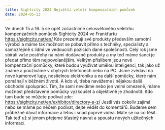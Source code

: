 ```yaml
---
title: Sightcity 2024 Největší veletr kompenzačních pomůcek 
date: 2024-05-13
---
```

Ve dnech 15 a 16. 5 se opět zúčastníme celosvětového veletrhu kompenzačních pomůcek Sightcity 2024 ve Frankfurtu
https://sightcity.net/en/
Kde prezentují své produkty především samotní výrobci a máme tak možnost se pobavit přímo s techniky, specialisty a samozřejmě s lidmi ve vedoucích pozicích dané společnosti.
Celý rok jsme sbírali vaše postřehy na námi dodávané produkty a my teď máme šanci je předat přímo těm nejpovolanějším.
Velkým příslibem jsou nové kompenzační pomůcky, které budou využívat umělou inteligenci, tak jako už známe a používáme v chytrých telefonech nebo na PC.
Jsme zvědaví na nové kamerové lupy, nositelnou elektroniku a na další pomůcky, které nám pomáhají v běžném životě.
A kdo ví, třeba navážeme i nějakou další obchodní spolupráci.
Tím, že sami nevidíme nebo jen velmi omezeně, máme možnost představené pomůcky vyzkoušet a objektivně je zhodnotit.
Kdo tam bude se můžete podívat zde:
https://sightcity.net/en/exhibitor/directory-a-z/
Jestli vás cokoliv zajímá nebo se máme po něčem podívat, dejte vědět do komentářů.
Budeme sem průběžně dávat informace a letos i snad poprvé videa.
Máte se na co těšit.
Tak teď už si jenom přejeme šťastný návrat a spoustu nových užitečných informací.
